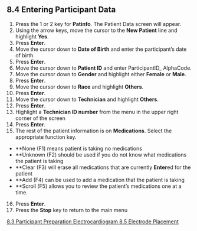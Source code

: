 ## 8.4 Entering Participant Data

1. Press the 1 or 2 key for **Patinfo**. The Patient Data screen will appear.
2. Using the arrow keys, move the cursor to the **New Patient** line and highlight **Yes**.
3. Press **Enter**.
4. Move the cursor down to **Date of Birth** and enter the participant’s date of birth.
5. Press **Enter**.
6. Move the cursor down to **Patient ID** and enter ParticipantID_ AlphaCode.
7. Move the cursor down to **Gender** and highlight either **Female** or **Male**.
8. Press **Enter**.
9. Move the cursor down to **Race** and highlight **Others**.
10. Press **Enter**.
11. Move the cursor down to **Technician** and highlight **Others**.
12. Press **Enter**.
13. Highlight a **Technician ID number** from the menu in the upper right corner of the screen
14. Press **Enter**.
15. The rest of the patient information is on **Medications**. Select the appropriate function key.

* **None (F1) means patient is taking no medications
* **Unknown (F2) should be used if you do not know what medications the patient is taking
* **Clear (F3) will erase all medications that are currently **Enter**ed for the patient
* **Add (F4) can be used to add a medication that the patient is taking
* **Scroll (F5) allows you to review the patient’s medications one at a time.

16. Press **Enter**.
17. Press the **Stop** key to return to the main menu


<div class="center">
<div class="btn-group">
  <a href=":pages_path:/manuals/electrocardiogram/8-03-participant-preparation.md" class="btn btn-default">
    <span class="glyphicon glyphicon-chevron-left"></span>
    8.3 Participant Preparation
  </a>

  <a href=":pages_path:/manuals/electrocardiogram" class="btn btn-default">
    <span class="glyphicon glyphicon-chevron-up"></span>
    Electrocardiogram
  </a>

  <a href=":pages_path:/manuals/electrocardiogram/8-05-01-limb-electrode-leads.md" class="btn btn-success">
    8.5 Electrode Placement
    <span class="glyphicon glyphicon-chevron-right"></span>
  </a>
</div>
</div>
